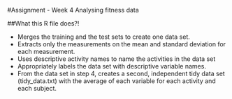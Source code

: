 #Assignment - Week 4
Analysing fitness data

##What this R file does?!
* Merges the training and the test sets to create one data set.
* Extracts only the measurements on the mean and standard deviation for each measurement.
* Uses descriptive activity names to name the activities in the data set
* Appropriately labels the data set with descriptive variable names.
* From the data set in step 4, creates a second, independent tidy data set (tidy_data.txt) with the average of each variable for each activity and each subject.
